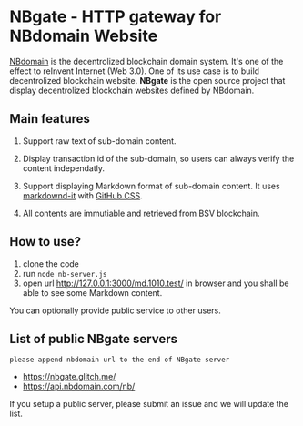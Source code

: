 # NBgate - HTTP gateway for NBdomain Website

[NBdomain](https://nbdomain.com) is the decentrolized blockchain domain system. It's one of the effect to reInvent Internet (Web 3.0).
One of its use case is to build decentrolized blockchain website. **NBgate** is the open source project that display decentrolized blockchain websites defined by NBdomain.


## Main features

1. Support raw text of sub-domain content.

2. Display transaction id of the sub-domain, so users can always verify the content independatly.

3. Support displaying Markdown format of sub-domain content. It uses [markdownd-it](https://github.com/markdown-it/markdown-it) with
[GitHub CSS](https://gist.github.com/tuzz/3331384).

4. All contents are immutiable and retrieved from BSV blockchain.

## How to use?

1. clone the code
2. run `node nb-server.js`
3. open url http://127.0.0.1:3000/md.1010.test/ in browser and you shall be able to see some Markdown content.

You can optionally provide public service to other users.

## List of public NBgate servers
`please append nbdomain url to the end of NBgate server`

* https://nbgate.glitch.me/
* https://api.nbdomain.com/nb/

If you setup a public server, please submit an issue and we will update the list.



